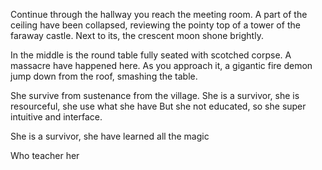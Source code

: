 Continue through the hallway you reach the meeting room. A part of the ceiling have been collapsed, reviewing the pointy top of a tower of the faraway castle. Next to its, the crescent moon shone brightly. 

In the middle is the round table fully seated with scotched corpse. A massacre have happened here. As you approach it, a gigantic fire demon jump down from the roof, smashing the table. 

She survive from sustenance from the village. 
She is a survivor, she is resourceful, she use what she have 
But she not educated, so she super intuitive and interface. 

She is a survivor, she have learned all the magic 

Who teacher her 